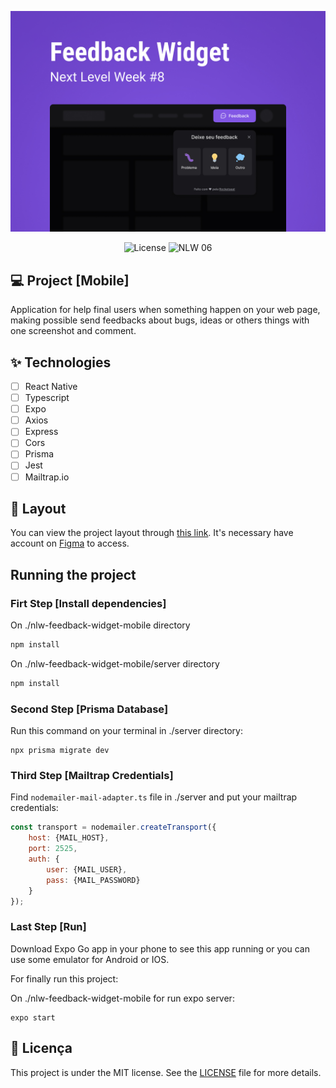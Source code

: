 ![cover](.github/capa-feedback-widget.jpg?style=flat)

<p align="center">
  <img alt="License" src="https://img.shields.io/static/v1?label=license&message=MIT&color=8257E5&labelColor=0A1033">
  <img src="https://img.shields.io/static/v1?label=NLW&message=08&color=8257E5&labelColor=0A1033" alt="NLW 06" />
</p>

## 💻 Project [Mobile]
Application for help final users when something happen on your web page, making possible send feedbacks about bugs, ideas or others things with one screenshot and comment.

## ✨ Technologies

-   [ ] React Native
-   [ ] Typescript
-   [ ] Expo
-   [ ] Axios
-   [ ] Express
-   [ ] Cors
-   [ ] Prisma
-   [ ] Jest
-   [ ] Mailtrap.io

## 🔖 Layout

You can view the project layout through [this link](https://www.figma.com/community/file/1102912516166573468). It's necessary have account on [Figma](http://figma.com/) to access.

## Running the project

### Firt Step [Install dependencies]

On ./nlw-feedback-widget-mobile directory
```cl
npm install
```

On ./nlw-feedback-widget-mobile/server directory
```cl
npm install
```

### Second Step [Prisma Database]

Run this command on your terminal in ./server directory:
```ci
npx prisma migrate dev
```

### Third Step [Mailtrap Credentials]

Find ```nodemailer-mail-adapter.ts``` file in ./server and put your mailtrap credentials:
```javascript
const transport = nodemailer.createTransport({
	host: {MAIL_HOST},
	port: 2525,
	auth: {
		user: {MAIL_USER},
		pass: {MAIL_PASSWORD}
	}
});
```

### Last Step [Run]

Download Expo Go app in your phone to see this app running or you can use some emulator for Android or IOS.

For finally run this project:

On ./nlw-feedback-widget-mobile for run expo server:
```ci
expo start
```

## 📄 Licença

This project is under the MIT license. See the [LICENSE](LICENSE) file for more details.